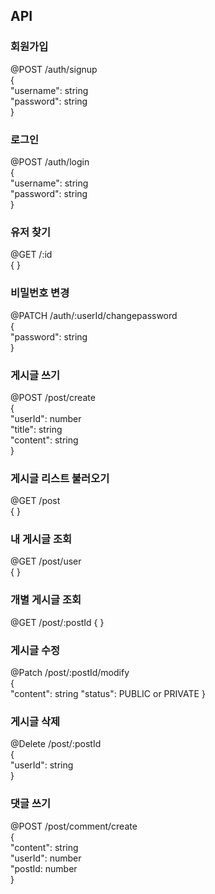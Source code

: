 ## API

### 회원가입
@POST /auth/signup<br />
{<br />
    "username": string<br />
    "password": string<br />
}

### 로그인
@POST /auth/login<br />
{<br />
    "username": string<br />
    "password": string<br />
}

### 유저 찾기
@GET /:id<br />
{ }

### 비밀번호 변경
@PATCH /auth/:userId/changepassword<br />
{<br />
    "password": string<br />
}

### 게시글 쓰기
@POST /post/create<br />
{<br />
    "userId": number<br />
    "title": string<br />
    "content": string<br />
}

### 게시글 리스트 불러오기
@GET /post<br />
{ }

### 내 게시글 조회
@GET /post/user<br />
{ }

### 개별 게시글 조회
@GET /post/:postId
{ }

### 게시글 수정
@Patch /post/:postId/modify<br />
{<br />
    "content": string
    "status": PUBLIC or PRIVATE
}

### 게시글 삭제
@Delete /post/:postId<br />
{<br />
    "userId": string<br />
}

### 댓글 쓰기
@POST /post/comment/create<br />
{<br />
    "content": string<br />
    "userId": number<br />
    "postId: number<br />
}
